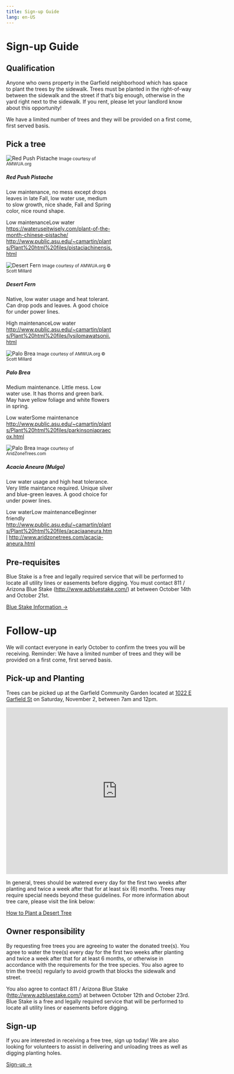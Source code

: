 ```yaml
---
title: Sign-up Guide
lang: en-US
---
```


# Sign-up Guide

<contact/>

## Qualification
Anyone who owns property in the Garfield neighborhood which has space to plant the trees by the sidewalk. Trees must be planted in the right-of-way between the sidewalk and the street if that’s big enough, otherwise in the yard right next to the sidewalk. If you rent, please let your landlord know about this opportunity!

<div class="alert alert-warning">We have a limited number of trees and they will be provided on a first come, first served basis.</div>

## Pick a tree

<div class="container">
  <div class="row mb-2 mt-2">
    <div class="col-sm mt-2">
      <div class="card" style="width: 18rem;">
        <img src="http://www.amwua.org/plants/pictures/pistacia_chinensis_4.jpg" class="card-img-top" alt="Red Push Pistache">
        <small class="text-muted ml-2">Image courtesy of AMWUA.org</small>
        <div class="card-body">
          <h5 class="card-title">Red Push Pistache</h5>
          <p class="card-text">
            Low maintenance, no mess except drops leaves in late Fall, low water use, medium to slow growth, nice shade, Fall and Spring color, nice round shape.
            <div>
              <span class="badge badge-success m-1">Low maintenance</span><span class="badge badge-success m-1">Low water</span>
            </div>
            <a href="https://wateruseitwisely.com/plant-of-the-month-chinese-pistache/" target="_blank">https://wateruseitwisely.com/plant-of-the-month-chinese-pistache/</a>
            <a href="http://www.public.asu.edu/~camartin/plants/Plant%20html%20files/pistaciachinensis.html" target="_blank">http://www.public.asu.edu/~camartin/plants/Plant%20html%20files/pistaciachinensis.html</a>
          </p>
        </div>
      </div>
    </div>
    <div class="col-sm mt-2">
      <div class="card" style="width: 18rem;">
        <img src="http://www.amwua.org/plants/pictures/sm_l_microphylla_v._thornberi_1.jpg" class="card-img-top" alt="Desert Fern">
        <small class="text-muted ml-2">Image courtesy of AMWUA.org © Scott Millard</small>
        <div class="card-body">
          <h5 class="card-title">Desert Fern</h5>
          <p class="card-text">
            Native, low water usage and heat tolerant. Can drop pods and leaves. A good choice for under power lines.
            <div>
              <span class="badge badge-danger m-1">High maintenance</span><span class="badge badge-success m-1">Low water</span>
            </div>
            <a href="http://www.public.asu.edu/~camartin/plants/Plant%20html%20files/lysilomawatsonii.html" target="_blank">http://www.public.asu.edu/~camartin/plants/Plant%20html%20files/lysilomawatsonii.html</a>
          </p>
        </div>
      </div>
    </div>
    <div class="col-sm mt-2">
      <div class="card" style="width: 18rem;">
        <img src="http://www.amwua.org/plants/pictures/sm_c_praecox_1.jpg" class="card-img-top" alt="Palo Brea">
        <small class="text-muted ml-2">Image courtesy of AMWUA.org © Scott Millard</small>
        <div class="card-body">
          <h5 class="card-title">Palo Brea</h5>
          <p class="card-text">
            Medium maintenance. Little mess. Low water use. It has thorns and green bark. May have yellow foliage and white flowers in spring.
            <div>
              <span class="badge badge-success m-1">Low water</span><span class="badge badge-warning m-1">Some maintenance</span>
            </div>
            <a href="http://www.public.asu.edu/~camartin/plants/Plant%20html%20files/parkinsoniapraecox.html" target="_blank">http://www.public.asu.edu/~camartin/plants/Plant%20html%20files/parkinsoniapraecox.html</a>
          </p>
        </div>
      </div>
    </div>
    <div class="col-sm mt-2">
      <div class="card" style="width: 18rem;">
        <img src="http://www.aridzonetrees.com/images/dsc00429.jpg?crc=523800267" class="card-img-top" alt="Palo Brea">
        <small class="text-muted ml-2">Image courtesy of AridZoneTrees.com</small>
        <div class="card-body">
          <h5 class="card-title">Acacia Aneura (Mulga)</h5>
          <p class="card-text">
            Low water usage and high heat tolerance. Very little maintance required. Unique silver and blue-green leaves. A good choice for under power lines.
            <div>
              <span class="badge badge-success m-1">Low water</span><span class="badge badge-success m-1">Low maintenance</span><span class="badge badge-success m-1">Beginner friendly</span>
            </div>
            <a href="http://www.public.asu.edu/~camartin/plants/Plant%20html%20files/acaciaaneura.html" target="_blank">http://www.public.asu.edu/~camartin/plants/Plant%20html%20files/acaciaaneura.html</a>
            <a href="http://www.aridzonetrees.com/acacia-aneura.html" target="_blank">http://www.aridzonetrees.com/acacia-aneura.html</a>
          </p>
        </div>
      </div>
    </div>

  </div>
</div>

## Pre-requisites
Blue Stake is a free and legally required service that will be performed to locate all utility lines or easements before digging. You must contact 811 / Arizona Blue Stake (<http://www.azbluestake.com/>) at between October 14th and October 21st. 

<a href='/bluestake.html' class='button'>Blue Stake Information →</a>

# Follow-up
We will contact everyone in early October to confirm the trees you will be receiving. Reminder: We have a limited number of trees and they will be provided on a first come, first served basis.

## Pick-up and Planting
Trees can be picked up at the Garfield Community Garden located at [1022 E Garfield St](https://goo.gl/maps/GPhamjwMag4xHzJ38) on Saturday, November 2, between 7am and 12pm.

<iframe src="https://www.google.com/maps/embed?pb=!1m18!1m12!1m3!1d416.0840550166744!2d-112.06033062160766!3d33.4578395525165!2m3!1f0!2f0!3f0!3m2!1i1024!2i768!4f13.1!3m3!1m2!1s0x872b13e4c4ee41c1%3A0x8618ef33b7b18eef!2sGarfield+Community+Garden!5e0!3m2!1sen!2sus!4v1566150316405!5m2!1sen!2sus" width="600" height="450" frameborder="0" style="border:0" allowfullscreen></iframe>

In general, trees should be watered every day for the first two weeks after planting and twice a week after that for at least six (6) months. Trees may require special needs beyond these guidelines. For more information about tree care, please visit the link below:

[How to Plant a Desert Tree](https://www.desertharvesters.org/native-tree-information/how-to-plant-a-desert-tree/)

## Owner responsibility
By requesting free trees you are agreeing to water the donated tree(s). You agree to water the tree(s) every day for the first two weeks after planting and twice a week after that for at least 6 months, or otherwise in accordance with the requirements for the tree species. You also agree to trim the tree(s) regularly to avoid growth that blocks the sidewalk and street.

You also agree to contact 811 / Arizona Blue Stake (<http://www.azbluestake.com/>) at between October 12th and October 23rd.  Blue Stake is a free and legally required service that will be performed to locate all utility lines or easements before digging.

## Sign-up
If you are interested in receiving a free tree, sign up today! We are also looking for volunteers to assist in delivering and unloading trees as well as digging planting holes.

<a href='https://docs.google.com/forms/d/e/1FAIpQLSdSvuDttkLXasnhSrp7QOiP7djPwWJ_-DfRNR8BemYqYaoMgQ/viewform?usp=sf_link' target='_blank' class='button'>Sign-up →</a>
<Footer/>
<style lang='stylus'>
.button 
    display: inline-block
    font-size: 1.2rem
    color: #fff
    background-color: #3eaf7c
    padding: 0.8rem 1.6rem
    border-radius: 4px
    transition: background-color 0.1s ease
    box-sizing: border-box
    border-bottom: 1px solid #389d70
.button:hover
  text-decoration: none
  background-color: #4abf8a
  color: #fff
</style>